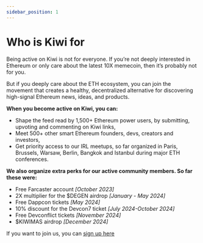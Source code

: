 ```yaml
---
sidebar_position: 1
---
```


# Who is Kiwi for

Being active on Kiwi is not for everyone. If you’re not deeply interested in Ethereum or only care about the latest 10X memecoin, then it’s probably not for you.

But if you deeply care about the ETH ecosystem, you can join the movement that creates a healthy, decentralized alternative for discovering high-signal Ethereum news, ideas, and products.

**When you become active on Kiwi, you can:**

* Shape the feed read by 1,500+ Ethereum power users, by submitting, upvoting and commenting on Kiwi links,
* Meet 500+ other smart Ethereum founders, devs, creators and investors,
* Get priority access to our IRL meetups, so far organized in Paris, Brussels, Warsaw, Berlin, Bangkok and Istanbul during major ETH conferences.

**We also organize extra perks for our active community members. So far these were:**
* Free Farcaster account *[October 2023]*
* 2X multiplier for the $DEGEN airdrop *[January -  May 2024]*
* Free Dappcon tickets *[May 2024]*
* 10% discount for the Devcon7 ticket *[July 2024-October 2024]*
* Free Devconflict tickets *[November 2024]*
* $KIWIMAS airdrop *[December 2024]*

If you want to join us, you can <u>[sign up here](https://news.kiwistand.com/kiwipass-mint)</u>